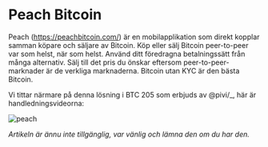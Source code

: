 # Peach Bitcoin

Peach (https://peachbitcoin.com/) är en mobilapplikation som direkt kopplar samman köpare och säljare av Bitcoin. Köp eller sälj Bitcoin peer-to-peer var som helst, när som helst. Använd ditt föredragna betalningssätt från många alternativ. Sälj till det pris du önskar eftersom peer-to-peer-marknader är de verkliga marknaderna. Bitcoin utan KYC är den bästa Bitcoin.

Vi tittar närmare på denna lösning i BTC 205 som erbjuds av @pivi/\_, här är handledningsvideorna:

![peach](https://youtu.be/ziwhv9KqVkM)

_Artikeln är ännu inte tillgänglig, var vänlig och lämna den om du har den._